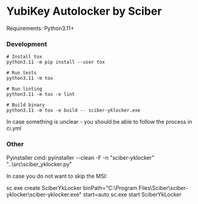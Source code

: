 
# YubiKey Autolocker by Sciber
Requirements: Python3.11+

### Development
```
# Install tox
python3.11 -m pip install --user tox

# Run tests
python3.11 -m tox

# Run linting
python3.11 -m tox -e lint

# Build binary
python3.11 -m tox -e build -- sciber-yklocker.exe

```
In case something is unclear - you should be able to follow the process in ci.yml


### Other
Pyinstaller cmd:
pyinstaller --clean -F -n "sciber-yklocker" "..\src\sciber_yklocker.py"

In case you do not want to skip the MSI:

sc.exe create SciberYkLocker binPath="C:\Program Files\Sciber\sciber-yklocker\sciber-yklocker.exe" start=auto
sc.exe start SciberYkLocker
